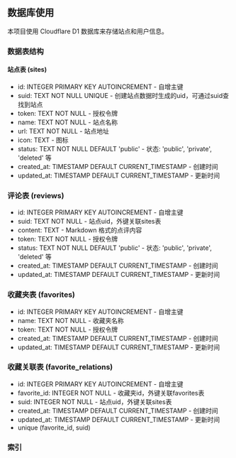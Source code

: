 ## 数据库使用

本项目使用 Cloudflare D1 数据库来存储站点和用户信息。

### 数据表结构

#### 站点表 (sites)
- id: INTEGER PRIMARY KEY AUTOINCREMENT - 自增主键
- suid: TEXT NOT NULL UNIQUE - 创建站点数据时生成的uid，可通过suid查找到站点
- token: TEXT NOT NULL - 授权令牌
- name: TEXT NOT NULL - 站点名称
- url: TEXT NOT NULL - 站点地址
- icon: TEXT - 图标
- status: TEXT NOT NULL DEFAULT 'public' - 状态: 'public', 'private', 'deleted' 等
- created_at: TIMESTAMP DEFAULT CURRENT_TIMESTAMP - 创建时间
- updated_at: TIMESTAMP DEFAULT CURRENT_TIMESTAMP - 更新时间


### 评论表 (reviews)
- id: INTEGER PRIMARY KEY AUTOINCREMENT - 自增主键
- suid: TEXT NOT NULL - 站点uid，外键关联sites表
- content: TEXT - Markdown 格式的点评内容
- token: TEXT NOT NULL - 授权令牌
- status: TEXT NOT NULL DEFAULT 'public' - 状态: 'public', 'private', 'deleted' 等
- created_at: TIMESTAMP DEFAULT CURRENT_TIMESTAMP - 创建时间
- updated_at: TIMESTAMP DEFAULT CURRENT_TIMESTAMP - 更新时间

### 收藏夹表 (favorites)
- id: INTEGER PRIMARY KEY AUTOINCREMENT - 自增主键
- name: TEXT NOT NULL - 收藏夹名称
- token: TEXT NOT NULL - 授权令牌
- created_at: TIMESTAMP DEFAULT CURRENT_TIMESTAMP - 创建时间
- updated_at: TIMESTAMP DEFAULT CURRENT_TIMESTAMP - 更新时间

### 收藏关联表 (favorite_relations)
- id: INTEGER PRIMARY KEY AUTOINCREMENT - 自增主键
- favorite_id: INTEGER NOT NULL - 收藏夹id，外键关联favorites表
- suid: INTEGER NOT NULL - 站点uid，外键关联sites表
- created_at: TIMESTAMP DEFAULT CURRENT_TIMESTAMP - 创建时间
- updated_at: TIMESTAMP DEFAULT CURRENT_TIMESTAMP - 更新时间
- unique (favorite_id, suid)

### 索引